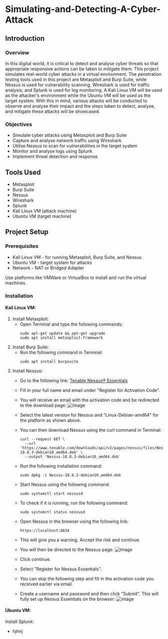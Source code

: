 # Simulating-and-Detecting-A-Cyber-Attack

## Introduction

### Overview

In this digital world, it is critical to detect and analyse cyber threats so that appropriate responsive actions can be taken to mitigate them. This project simulates real-world cyber attacks in a virtual environment. The penetration testing tools used in this project are Metasploit and Burp Suite, while Nessus is used for vulnerability scanning, Wireshark is used for traffic analysis, and Splunk is used for log monitoring. A Kali Linux VM will be used as the attacker's environment while the Ubuntu VM will be used as the target system. With this in mind, various attacks will be conducted to observe and analyse their impact and the steps taken to detect, analyse, and mitigate these attacks will be showcased. 

### Objectives

- Simulate cyber attacks using Metasploit and Burp Suite
- Capture and analyse network traffic using Wireshark
- Utilise Nessus to scan for vulnerabilities in the target system
- Monitor and analyse logs using Splunk
- Implement threat detection and response

## Tools Used 

- Metasploit
- Burp Suite
- Nessus
- Wireshark
- Splunk
- Kali Linux VM (attack machine)
- Ubuntu VM (target machine)

## Project Setup 

### Prerequisites 
- Kali Linux VM - for running Metasploit, Burp Suite, and Nessus
- Ubuntu VM - target system for attacks
- Network - NAT or Bridged Adapter

Use platforms like VMWare or VirtualBox to install and run the virtual machines.

### Installation

#### Kali Linux VM:
1. Install Metasploit:
   - Open Terminal and type the following commands:
     ```
     sudo apt-get update && apt-get upgrade 
     sudo apt install metasploit-framework
     ```
2. Install Burp Suite:
   - Run the following command in Terminal:
     ```
     sudo apt install burpsuite
     ```
3. Install Nessus:
   - Go to the following link: <a href="https://www.tenable.com/products/nessus/nessus-essentials?source=post_page-----3a590489c18e--------------------------------">Tenable Nessus® Essentials</a>
   - Fill in your full name and email under "Register for Activation Code".
   - You will receive an email with the activation code and be redirected to the download page:
     ![image](https://github.com/user-attachments/assets/edbc1d2a-50b9-4ac4-825f-2dedfc7daf32)
   - Select the latest version for Nessus and "Linux-Debian-amd64" for the platform as shown above.
   - You can then download Nessus using the curl command in Terminal:
     ```
     curl --request GET \
       --url 'https://www.tenable.com/downloads/api/v2/pages/nessus/files/Nessus-10.8.3-debian10_amd64.deb' \
       --output 'Nessus-10.8.3-debian10_amd64.deb'
     ```
   - Run the following installation command:

     `sudo dpkg -i Nessus-10.8.3-debian10_amd64.deb`
   - Start Nessus using the following command:

     `sudo systemctl start nessusd`
   - To check if it is running, run the following command:

     `sudo systemctl status nessusd`
   - Open Nessus in the browser using the following link:

     `https://localhost:8834`
   - This will give you a warning. Accept the risk and continue.
   - You will then be directed to the Nessus page:
     ![image](https://github.com/user-attachments/assets/d2491998-c179-4307-80a7-fad4224922cb)
   - Click continue.
   - Select "Register for Nessus Essentials".
   - You can skip the following step and fill in the activation code you received earlier via email.
   - Create a username and password and then click "Submit". This will fully set up Nessus Essentials on the browser:
     ![image](https://github.com/user-attachments/assets/afc6434d-fe0a-4a2c-9dbc-cf36bd51e128)

#### Ubuntu VM:
Install Splunk:
- hjhnj

     






